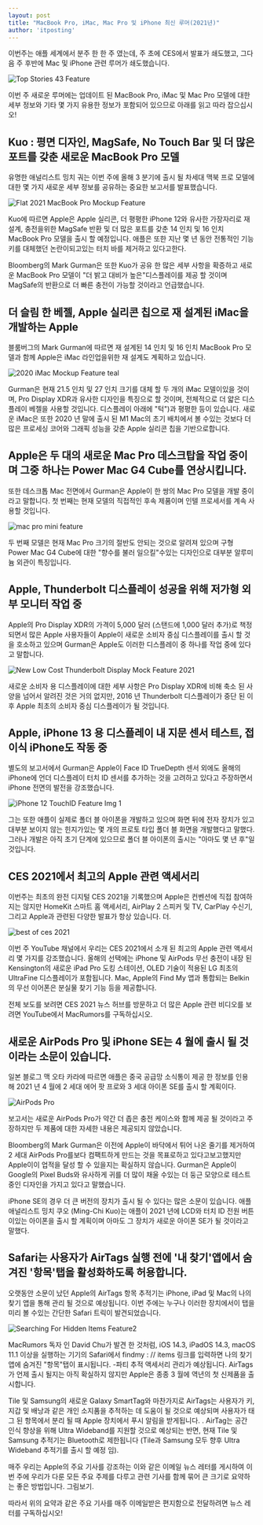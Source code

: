 ```yaml
---
layout: post
title: "MacBook Pro, iMac, Mac Pro 및 iPhone 최신 루머(2021년)"
author: 'itposting'
---
```



이번주는 애플 세계에서 분주 한 한 주 였는데, 주 초에 CES에서 발표가 쇄도했고, 그다음 주 후반에 Mac 및 iPhone 관련 루머가 쇄도했습니다.

![Top Stories 43 Feature](https://images.macrumors.com/t/0Cpa6_MFxp8m36yumfWMiEvBK7U=/2500x0/filters:no_upscale():quality(90)/article-new/2021/01/Top-Stories-43-Feature.jpg)

이번 주 새로운 루머에는 업데이트 된 MacBook Pro, iMac 및 Mac Pro 모델에 대한 세부 정보와 기타 몇 가지 유용한 정보가 포함되어 있으므로 아래를 읽고 따라 잡으십시오!

## Kuo : 평면 디자인, MagSafe, No Touch Bar 및 더 많은 포트를 갖춘 새로운 MacBook Pro 모델

유명한 애널리스트 밍치 궈는 이번 주에 올해 3 분기에 출시 될 차세대 맥북 프로 모델에 대한 몇 가지 새로운 세부 정보를 공유하는 중요한 보고서를 발표했습니다.

![Flat 2021 MacBook Pro Mockup Feature](https://images.macrumors.com/t/rup00WVY0l8UfzbEEtorDgcS81k=/2500x0/filters:no_upscale():quality(90)/article-new/2021/01/Flat-2021-MacBook-Pro-Mockup-Feature.jpg)

Kuo에 따르면 Apple은 Apple 실리콘, 더 평평한 iPhone 12와 유사한 가장자리로 재 설계, 충전을위한 MagSafe 반환 및 더 많은 포트를 갖춘 14 인치 및 16 인치 MacBook Pro 모델을 출시 할 예정입니다.
 애플은 또한 지난 몇 년 동안 전통적인 기능 키를 대체했던 논란이되고있는 터치 바를 제거하고 있다고한다.

Bloomberg의 Mark Gurman은 또한 Kuo가 공유 한 많은 세부 사항을 확증하고 새로운 MacBook Pro 모델이 "더 밝고 대비가 높은"디스플레이를 제공 할 것이며 MagSafe의 반환으로 더 빠른 충전이 가능할 것이라고 언급했습니다.

## 더 슬림 한 베젤, Apple 실리콘 칩으로 재 설계된 iMac을 개발하는 Apple

블룸버그의 Mark Gurman에 따르면 재 설계된 14 인치 및 16 인치 MacBook Pro 모델과 함께 Apple은 iMac 라인업을위한 재 설계도 계획하고 있습니다.

![2020 iMac Mockup Feature teal](https://images.macrumors.com/t/ZOrjcygK7-ZtzKCYjoynL8CzTsU=/2500x0/filters:no_upscale():quality(90)/article-new/2021/01/2020-iMac-Mockup-Feature-teal.jpg)

Gurman은 현재 21.5 인치 및 27 인치 크기를 대체 할 두 개의 iMac 모델이있을 것이며, Pro Display XDR과 유사한 디자인을 특징으로 할 것이며, 전체적으로 더 얇은 디스플레이 베젤을 사용할 것입니다.
 디스플레이 아래에 "턱")과 평평한 등이 있습니다.
 새로운 iMac은 또한 2020 년 말에 출시 된 M1 Mac의 초기 배치에서 볼 수있는 것보다 더 많은 프로세싱 코어와 그래픽 성능을 갖춘 Apple 실리콘 칩을 기반으로합니다.

## Apple은 두 대의 새로운 Mac Pro 데스크탑을 작업 중이며 그중 하나는 Power Mac G4 Cube를 연상시킵니다.

또한 데스크톱 Mac 전면에서 Gurman은 Apple이 한 쌍의 Mac Pro 모델을 개발 중이라고 말합니다.
 첫 번째는 현재 모델의 직접적인 후속 제품이며 인텔 프로세서를 계속 사용할 것입니다.

![mac pro mini feature](https://images.macrumors.com/t/_KHWNhzRqEzo7RsoW7kSnIs5TAQ=/2500x0/filters:no_upscale():quality(90)/article-new/2020/11/mac-pro-mini-feature.jpg)

두 번째 모델은 현재 Mac Pro 크기의 절반도 안되는 것으로 알려져 있으며 구형 Power Mac G4 Cube에 대한 "향수를 불러 일으킬"수있는 디자인으로 대부분 알루미늄 외관이 특징입니다.

## Apple, Thunderbolt 디스플레이 성공을 위해 저가형 외부 모니터 작업 중

Apple의 Pro Display XDR의 가격이 5,000 달러 (스탠드에 1,000 달러 추가)로 책정되면서 많은 Apple 사용자들이 Apple이 새로운 소비자 중심 디스플레이를 출시 할 것을 호소하고 있으며 Gurman은 Apple도 이러한 디스플레이 중 하나를 작업 중에 있다고 말합니다.

![New Low Cost Thunderbolt Display Mock Feature 2021](https://images.macrumors.com/t/317F32MDSE3OYVaVqEJkjgo_-NI=/2500x0/filters:no_upscale():quality(90)/article-new/2021/01/New-Low-Cost-Thunderbolt-Display-Mock-Feature-2021.jpg)

새로운 소비자 용 디스플레이에 대한 세부 사항은 Pro Display XDR에 비해 축소 된 사양을 넘어서 알려진 것은 거의 없지만, 2016 년 Thunderbolt 디스플레이가 중단 된 이후 Apple 최초의 소비자 중심 디스플레이가 될 것입니다.

## Apple, iPhone 13 용 디스플레이 내 지문 센서 테스트, 접이식 iPhone도 작동 중

별도의 보고서에서 Gurman은 Apple이 Face ID TrueDepth 센서 외에도 올해의 iPhone에 언더 디스플레이 터치 ID 센서를 추가하는 것을 고려하고 있다고 주장하면서 iPhone 전면의 발전을 강조했습니다.

![iPhone 12 TouchID Feature Img 1](https://images.macrumors.com/t/pqauIW7IRpEaqFvYDDLtGPe1oJ4=/2500x0/filters:no_upscale():quality(90)/article-new/2020/04/iPhone-12-TouchID-Feature-Img-1.jpg)

그는 또한 애플이 실제로 폴더 블 아이폰을 개발하고 있으며 화면 뒤에 전자 장치가 있고 대부분 보이지 않는 힌지가있는 몇 개의 프로토 타입 폴더 블 화면을 개발했다고 말했다.
 그러나 개발은 아직 초기 단계에 있으므로 폴더 블 아이폰의 출시는 "아마도 몇 년 후"일 것입니다.

## CES 2021에서 최고의 Apple 관련 액세서리

이번주는 최초의 완전 디지털 CES 2021을 기록했으며 Apple은 컨벤션에 직접 참여하지는 않지만 HomeKit 스마트 홈 액세서리, AirPlay 2 스피커 및 TV, CarPlay 수신기, 그리고 Apple과 관련된 다양한 발표가 항상 있습니다.
 더.

![best of ces 2021](https://images.macrumors.com/t/ywwYV2vPzws8Z2kPYbmQRClp8II=/2500x0/filters:no_upscale():quality(90)/article-new/2021/01/best-of-ces-2021.jpg)

이번 주 YouTube 채널에서 우리는 CES 2021에서 소개 된 최고의 Apple 관련 액세서리 몇 가지를 강조했습니다. 올해의 선택에는 iPhone 및 AirPods 무선 충전이 내장 된 Kensington의 새로운 iPad Pro 도킹 스테이션, OLED 기술이 적용된 LG 최초의 UltraFine 디스플레이가 포함됩니다.
 Mac, Apple의 Find My 앱과 통합되는 Belkin의 무선 이어폰은 분실물 찾기 기능 등을 제공합니다.

전체 보도를 보려면 CES 2021 뉴스 허브를 방문하고 더 많은 Apple 관련 비디오를 보려면 YouTube에서 MacRumors를 구독하십시오.

## 새로운 AirPods Pro 및 iPhone SE는 4 월에 출시 될 것이라는 소문이 있습니다.

일본 블로그 맥 오타 카라에 따르면 애플은 중국 공급망 소식통이 제공 한 정보를 인용 해 2021 년 4 월에 2 세대 에어 팟 프로와 3 세대 아이폰 SE를 출시 할 계획이다.

![AirPods Pro](https://images.macrumors.com/t/9hBgHBQpMNxb3aKw7IC7-ibONnQ=/2500x0/filters:no_upscale():quality(90)/article-new/2019/12/AirPods-Pro.jpg)

보고서는 새로운 AirPods Pro가 약간 더 좁은 충전 케이스와 함께 제공 될 것이라고 주장하지만 두 제품에 대한 자세한 내용은 제공되지 않았습니다.

Bloomberg의 Mark Gurman은 이전에 Apple이 바닥에서 튀어 나온 줄기를 제거하여 2 세대 AirPods Pro를보다 컴팩트하게 만드는 것을 목표로하고 있다고보고했지만 Apple이이 업적을 달성 할 수 있을지는 확실하지 않습니다.
 Gurman은 Apple이 Google의 Pixel Buds와 유사하게 귀를 더 많이 채울 수있는 더 둥근 모양으로 테스트중인 디자인을 가지고 있다고 말했습니다.

iPhone SE의 경우 더 큰 버전의 장치가 출시 될 수 있다는 많은 소문이 있습니다.
 애플 애널리스트 밍치 쿠오 (Ming-Chi Kuo)는 애플이 2021 년에 LCD와 터치 ID 전원 버튼이있는 아이폰을 출시 할 계획이며 아마도 그 장치가 새로운 아이폰 SE가 될 것이라고 말했다.

## Safari는 사용자가 AirTags 실행 전에 '내 찾기'앱에서 숨겨진 '항목'탭을 활성화하도록 허용합니다.

오랫동안 소문이 났던 Apple의 AirTags 항목 추적기는 iPhone, iPad 및 Mac의 나의 찾기 앱을 통해 관리 될 것으로 예상됩니다.
 이번 주에는 누구나 이러한 장치에서이 탭을 미리 볼 수있는 간단한 Safari 트릭이 발견되었습니다.

![Searching For Hidden Items Feature2](https://images.macrumors.com/t/zp5oczkGG-dmY59zPvioB5rJ4SE=/2500x0/filters:no_upscale():quality(90)/article-new/2021/01/Searching-For-Hidden-Items-Feature2.jpg)

MacRumors 독자 인 David Chu가 발견 한 것처럼, iOS 14.3, iPadOS 14.3, macOS 11.1 이상을 실행하는 기기의 Safari에서 findmy : // items 링크를 입력하면 나의 찾기 앱에 숨겨진 "항목"탭이 표시됩니다.
 -파티 추적 액세서리 관리가 예상됩니다.
 AirTags가 언제 출시 될지는 아직 확실하지 않지만 Apple은 종종 3 월에 역년의 첫 신제품을 출시합니다.

Tile 및 Samsung의 새로운 Galaxy SmartTag와 마찬가지로 AirTags는 사용자가 키, 지갑 및 배낭과 같은 개인 소지품을 추적하는 데 도움이 될 것으로 예상되며 사용자가 태그 된 항목에서 분리 될 때 Apple 장치에서 푸시 알림을 받게됩니다.
 .
 AirTag는 공간 인식 향상을 위해 Ultra Wideband를 지원할 것으로 예상되는 반면, 현재 Tile 및 Samsung 추적기는 Bluetooth로 제한됩니다 (Tile과 Samsung 모두 향후 Ultra Wideband 추적기를 출시 할 예정 임).

매주 우리는 Apple의 주요 기사를 강조하는 이와 같은 이메일 뉴스 레터를 게시하여 이번 주에 우리가 다룬 모든 주요 주제를 다루고 관련 기사를 함께 묶어 큰 크기로 요약하는 좋은 방법입니다.
 그림보기.

따라서 위의 요약과 같은 주요 기사를 매주 이메일받은 편지함으로 전달하려면 뉴스 레터를 구독하십시오!
